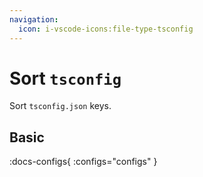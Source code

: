 ```yaml
---
navigation:
  icon: i-vscode-icons:file-type-tsconfig
---
```


# Sort `tsconfig`

Sort `tsconfig.json` keys.

## Basic

:docs-configs{ :configs="configs" }
